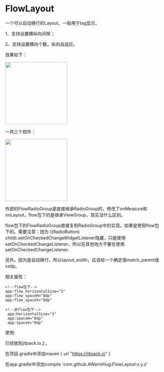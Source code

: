 # FlowLayout
一个可以自动换行的Layout，一般用于tag显示。

1、支持设置横纵向间隙；

2、支持设置横向个数，纵向自适应。

效果如下：

<img src="https://github.com/AWarmHug/FlowLayout/blob/master/screenshots/sample.png?raw=true" width="200px" />

一共三个控件：

<img src="https://github.com/AWarmHug/FlowLayout/blob/master/screenshots/views.png?raw=true" width="200px" />

外部的FlowRadioGroup是直接继承RadioGroup的，修改了onMeasure和onLayout，flow包下的是继承ViewGroup，其实没什么区别。

flow包下的FlowRadioGroup直接复制RadioGroup中的实现。如果是使用flow包下的。需要注意：因为 ((RadioButton) child).setOnCheckedChangeWidgetListener隐藏，只能使用setOnCheckedChangeListener，所以在其他地方不要在使用setOnCheckedChangeListener.

另外，因为是自动换行，所以layout_width，应该给一个确定值match_parent或xxdp。

相关属性：

```
<!--flow包下-->
app:flow_horizontalSize="3"
app:flow_spaceH="8dp"
app:flow_spaceV="8dp"

<!--非flow包下-->
 app:horizontalSize="3"
 app:spaceH="8dp"
 app:spaceV="8dp"

```

使用:

已经放到jitpack.io上，

在项目.gradle中添加maven { url "https://jitpack.io" }

在app.gradle中添加compile 'com.github.AWarmHug:FlowLayout:x.y.z'